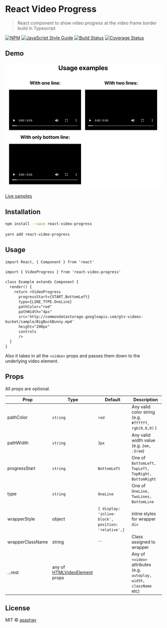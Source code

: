 # React Video Progress

> React component to show video progress at the video frame border build in Typescript

[![NPM](https://img.shields.io/npm/v/react-video-progress.svg)](https://www.npmjs.com/package/react-video-progress) [![JavaScript Style Guide](https://img.shields.io/badge/code_style-standard-brightgreen.svg)](https://standardjs.com) [![Build Status](https://travis-ci.org/asashay/react-video-progress.svg?branch=master)](https://travis-ci.org/asashay/react-video-progress) [![Coverage Status](https://coveralls.io/repos/github/asashay/react-video-progress/badge.svg?branch=master)](https://coveralls.io/github/asashay/react-video-progress?branch=master)

## Demo
![Video Progressbar Demo](demo/demo.gif)

[Live samples](https://asashay.github.io/react-video-progress/)

## Installation

```bash
npm install --save react-video-progress

yarn add react-video-progress
```


## Usage

```tsx
import React, { Component } from 'react'

import { VideoProgress } from 'react-video-progress'

class Example extends Component {
  render() {
    return <VideoProgress
      progressStart={START.BottomLeft}
      type={LINE_TYPE.OneLine}
      pathColor="red"
      pathWidth="4px"
      src='http://commondatastorage.googleapis.com/gtv-videos-bucket/sample/BigBuckBunny.mp4'
      height="200px"
      controls
      />
  }
}
```

Also it takes in all the `<video>` props and passes them down to the underlying video element.


## Props
All props are optional.

| Prop | Type | Default | Description |
|---|---|---|---|
| pathColor | `string` | `red` | Any valid color string (e.g. `#ffffff, rgb(0,0,0)` )
| pathWidth | `string` | `3px` | Any valid width value (e.g. `2em, .5rem`)
| progressStart | `string` | `BottomLeft` | One of `BottomLeft, TopLeft, TopRight, BottomRight`
| type | `string` | `OneLine` | One of `OneLine, TwoLines, BottomLine`
| wrapperStyle | object | `{ display: 'inline-block', position: 'relative',}` | inline styles for wrapper `div`
| wrapperClassName | string | `''` | Class assigned to wrapper
| ...rest | any of [HTMLVideoElement](https://developer.mozilla.org/en-US/docs/Web/API/HTMLVideoElement) props | | Any of `<video>` attributes (e.g. `autoplay, width, className` etc) |

## License

MIT © [asashay](https://github.com/asashay)
